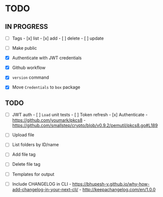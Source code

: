 # TODO

## IN PROGRESS

- [ ] Tags
      - [x] list
      - [x] add
      - [ ] delete
      - [ ] update

- [ ] Make public

- [x] Authenticate with JWT credentials
- [x] Github workflow
- [x] `version` command
- [x] Move `Credentials` to `box` package

## TODO
- [ ] JWT auth
      - [ ] `Load` unit tests
      - [ ] Token refresh
      - [x] Authenticate
            - https://github.com/youmark/pkcs8
            - https://github.com/smallstep/crypto/blob/v0.9.2/pemutil/pkcs8.go#L189

- [ ] Upload file
- [ ] List folders by ID/name
- [ ] Add file tag
- [ ] Delete file tag
- [ ] Templates for output

- [ ] Include CHANGELOG in CLI
      - https://bhupesh-v.github.io/why-how-add-changelog-in-your-next-cli/
      - http://keepachangelog.com/en/1.0.0
